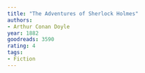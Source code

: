 ```yaml
---
title: "The Adventures of Sherlock Holmes"
authors:
- Arthur Conan Doyle
year: 1882
goodreads: 3590
rating: 4
tags:
- Fiction
---
```


